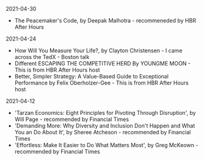 2021-04-30

* The Peacemaker's Code, by Deepak Malhotra - recommeneded by HBR After Hours

2021-04-24

* How Will You Measure Your Life?, by Clayton Christensen - I came across the TedX - Boston talk
* Different ESCAPING THE COMPETITIVE HERD By YOUNGME MOON - This is from HBR After Hours host
* Better, Simpler Strategy: A Value-Based Guide to Exceptional Performance by Felix Oberholzer-Gee - This is from HBR After Hours host

2021-04-12

* 'Tarzan Economics: Eight Principles for Pivoting Through Disruption', by Will Page - recommended by Financial Times
* 'Demanding More: Why Diversity and Inclusion Don't Happen and What You an Do About It', by Sheree Atcheson - recommended by Financial Times
* 'Effortless: Make It Easier to Do What Matters Most', by Greg McKeown - recommended by Financial Times
